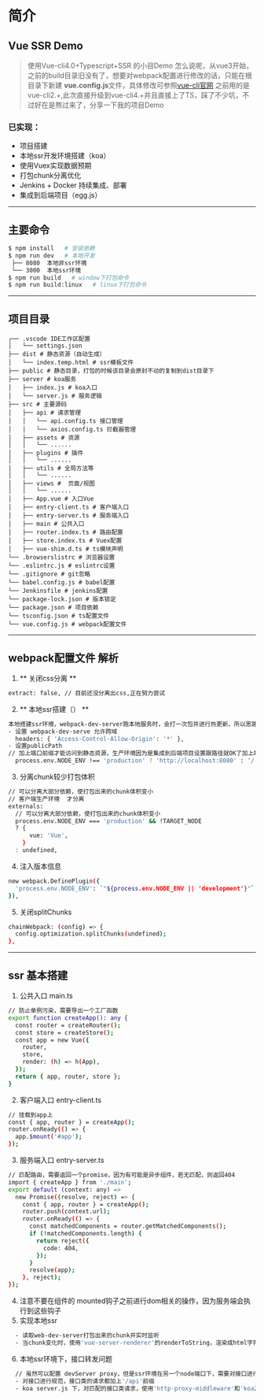 #  简介
## Vue SSR Demo
> 使用Vue-cli4.0+Typescript+SSR 的小目Demo
怎么说呢，从vue3开始，之前的build目录旧没有了，想要对webpack配置进行修改的话，只能在根目录下新建 **vue.config.js**文件，具体修改可参照[vue-cli官网](https://cli.vuejs.org/)
之前用的是vue-cli2.+,此次直接升级到vue-cli4.+并且直接上了TS，踩了不少坑，不过好在是熬过来了，分享一下我的项目Demo
### 已实现：
- 项目搭建
- 本地ssr开发环境搭建（koa）
- 使用Vuex实现数据预期
- 打包chunk分离优化
- Jenkins + Docker 持续集成、部署
- 集成到后端项目（egg.js）
---

## 主要命令
 ```bash
$ npm install   # 安装依赖
$ npm run dev   # 本地开发
  ├── 8080  本地非ssr环境
  └── 3000  本地ssr环境
$ npm run build   # window下打包命令
$ npm run build:linux   # linux下打包命令
 ```
---

## 项目目录
```
┌── .vscode IDE工作区配置
│   └── settings.json
├── dist # 静态资源（自动生成）
│   └── index.temp.html # ssr模板文件
├── public # 静态目录，打包的时候该目录会原封不动的复制到dist目录下
├── server # koa服务
│   ├── index.js # koa入口
│   └── server.js # 服务逻辑
├── src # 主要源码
│   ├── api # 请求管理
│   │   └── api.config.ts 接口管理
│   │   └── axios.config.ts 拦截器管理
│   ├── assets # 资源
│   │   └── ......
│   ├── plugins # 插件
│   │   └── ......
│   ├── utils # 全局方法等
│   │   └── ......
│   ├── views #  页面/视图
│   │   └── ......
│   ├── App.vue # 入口Vue
│   ├── entry-client.ts # 客户端入口
│   ├── entry-server.ts # 服务端入口
│   ├── main # 公共入口
│   ├── router.index.ts # 路由配置
│   ├── store.index.ts # Vuex配置
│   ├── vue-shim.d.ts # ts模块声明
└── .browserslistrc # 浏览器设置
└── .eslintrc.js # eslintrc设置
└── .gitignore # git忽略
└── babel.config.js # babel配置
└── Jenkinsfile # jenkins配置
└── package-lock.json # 版本锁定
└── package.json # 项目依赖
└── tsconfig.json # ts配置文件
└── vue.config.js # webpack配置文件
```
---

## webpack配置文件 解析
1.  ** 关闭css分离 **
``` bash
extract: false, // 目前还没分离出css,正在努力尝试
```
2.  ** 本地ssr搭建（） **
```bash
本地搭建ssr环境，webpack-dev-server跑本地服务时，会打一次包并进行热更新，所以思路是再起一个node服务，读取监听打包的chunk文件进行ssr的操作，这里有两个点
- 设置 webpack-dev-serve 允许跨域
  headers: { 'Access-Control-Allow-Origin': '*' },
- 设置publicPath
// 加上端口前缀才能访问到静态资源，生产环境因为是集成到后端项目设置跟路径就OK了加上端口前缀才能访问到静态资源，生产环境因为是集成到后端项目设置跟路径就OK了
  process.env.NODE_ENV !== 'production' ? 'http://localhost:8080' : '/',
```
3. 分离chunk较少打包体积
``` bash
// 可以分离大部分依赖，使打包出来的chunk体积变小
// 客户端生产环境  才分离
externals:
  // 可以分离大部分依赖，使打包出来的chunk体积变小
  process.env.NODE_ENV === 'production' && !TARGET_NODE
  ? {
      vue: 'Vue',
    }
  : undefined,
```
4. 注入版本信息
``` bash
new webpack.DefinePlugin({
  'process.env.NODE_ENV': `"${process.env.NODE_ENV || 'development'}"`, // 注意需要用双引号包住
}),
```
5. 关闭splitChunks
``` bash
chainWebpack: (config) => {
  config.optimization.splitChunks(undefined);
},
```
---

## ssr 基本搭建
1. 公共入口  main.ts
``` bash
// 防止单例污染，需要导出一个工厂函数  
export function createApp(): any {
  const router = createRouter();
  const store = createStore();
  const app = new Vue({
    router,
    store,
    render: (h) => h(App),
  });
  return { app, router, store };
}
```
2. 客户端入口 entry-client.ts
``` bash
// 挂载到app上
const { app, router } = createApp();
router.onReady(() => {
  app.$mount('#app');
});
```
3. 服务端入口 entry-server.ts
``` bash
// 匹配路由，需要返回一个promise，因为有可能是异步组件，若无匹配，则返回404
import { createApp } from './main';
export default (context: any) =>
  new Promise((resolve, reject) => {
    const { app, router } = createApp();
    router.push(context.url);
    router.onReady(() => {
      const matchedComponents = router.getMatchedComponents();
      if (!matchedComponents.length) {
        return reject({
          code: 404,
        });
      }
      resolve(app);
    }, reject);
});
```
4. 注意不要在组件的 mounted钩子之前进行dom相关的操作，因为服务端会执行到这些钩子
5. 实现本地ssr
``` bash
  - 读取web-dev-server打包出来的chunk并实时监听
  - 当chunk变化时，使用'vue-server-renderer'的renderToString，渲染成html字符串
```
6. 本地ssr环境下，接口转发问题
``` bash
  // 虽然可以配置 devServer proxy，但是ssr环境在另一个node端口下，需要对接口进行转发
  - 对接口进行规范，接口类的请求都加上'/api'前缀
  - koa server.js 下，对匹配的接口类请求，使用'http-proxy-middleware'和'koa2-connect'进行接口转发
```